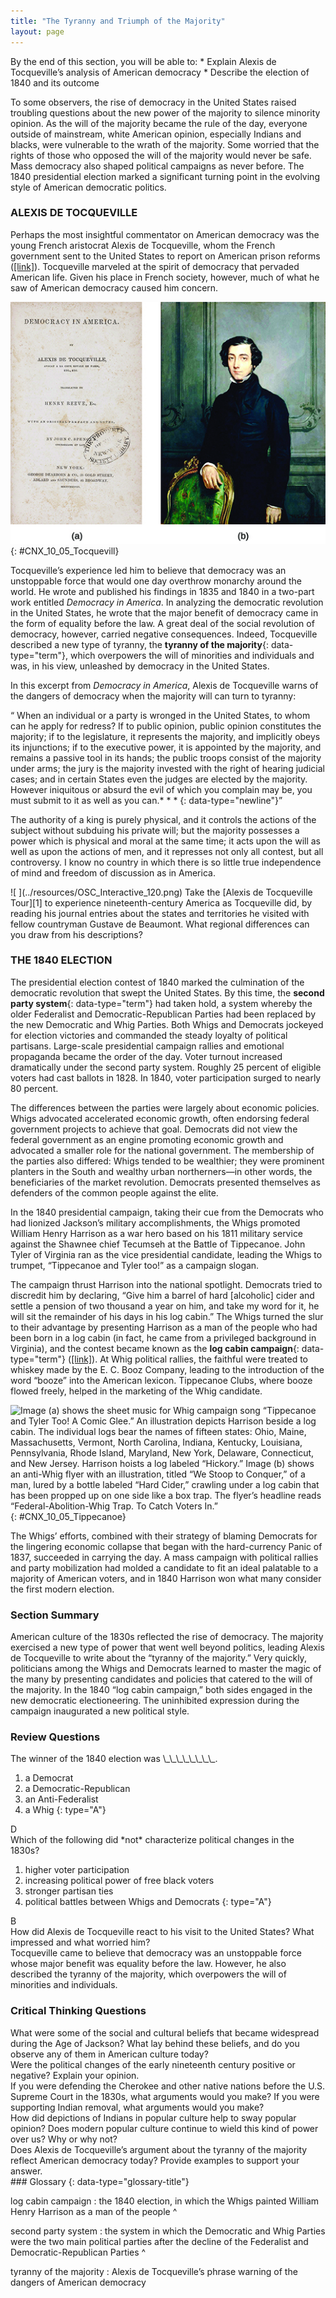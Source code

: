 ```yaml
---
title: "The Tyranny and Triumph of the Majority"
layout: page
---
```



<div data-type="abstract" markdown="1">
By the end of this section, you will be able to:
* Explain Alexis de Tocqueville’s analysis of American democracy
* Describe the election of 1840 and its outcome

</div>

To some observers, the rise of democracy in the United States raised troubling questions about the new power of the majority to silence minority opinion. As the will of the majority became the rule of the day, everyone outside of mainstream, white American opinion, especially Indians and blacks, were vulnerable to the wrath of the majority. Some worried that the rights of those who opposed the will of the majority would never be safe. Mass democracy also shaped political campaigns as never before. The 1840 presidential election marked a significant turning point in the evolving style of American democratic politics.

### ALEXIS DE TOCQUEVILLE

Perhaps the most insightful commentator on American democracy was the young French aristocrat Alexis de Tocqueville, whom the French government sent to the United States to report on American prison reforms ([\[link\]](#CNX_10_05_Tocquevill)). Tocqueville marveled at the spirit of democracy that pervaded American life. Given his place in French society, however, much of what he saw of American democracy caused him concern.

 ![Image (a) shows the cover of the first English translation of Alexis de Tocqueville&#x2019;s Democracy in America. Painting (b) is a portrait of Alexis de Tocqueville.](../resources/CNX_History_10_05_Tocquevill.jpg "Alexis de Tocqueville is best known for his insightful commentary on American democracy found in De la d&#xE9;mocratie en Am&#xE9;rique. The first volume of Tocqueville&#x2019;s two-volume work was immediately popular throughout Europe. The first English translation, by Henry Reeve and titled Democracy in America (a), was published in New York in 1838. Th&#xE9;odore Chass&#xE9;riau painted this portrait of Alexis de Tocqueville in 1850 (b)."){: #CNX_10_05_Tocquevill}

Tocqueville’s experience led him to believe that democracy was an unstoppable force that would one day overthrow monarchy around the world. He wrote and published his findings in 1835 and 1840 in a two-part work entitled *Democracy in America*. In analyzing the democratic revolution in the United States, he wrote that the major benefit of democracy came in the form of equality before the law. A great deal of the social revolution of democracy, however, carried negative consequences. Indeed, Tocqueville described a new type of tyranny, the **tyranny of the majority**{: data-type="term"}, which overpowers the will of minorities and individuals and was, in his view, unleashed by democracy in the United States.

In this excerpt from *Democracy in America*, Alexis de Tocqueville warns of the dangers of democracy when the majority will can turn to tyranny:

<q> When an individual or a party is wronged in the United States, to whom can he apply for redress? If to public opinion, public opinion constitutes the majority; if to the legislature, it represents the majority, and implicitly obeys its injunctions; if to the executive power, it is appointed by the majority, and remains a passive tool in its hands; the public troops consist of the majority under arms; the jury is the majority invested with the right of hearing judicial cases; and in certain States even the judges are elected by the majority. However iniquitous or absurd the evil of which you complain may be, you must submit to it as well as you can.* * *
{: data-type="newline"}

 The authority of a king is purely physical, and it controls the actions of the subject without subduing his private will; but the majority possesses a power which is physical and moral at the same time; it acts upon the will as well as upon the actions of men, and it represses not only all contest, but all controversy. I know no country in which there is so little true independence of mind and freedom of discussion as in America.</q>

<div data-type="note" data-has-label="true" class="history click-and-explore" data-label="Click and Explore" markdown="1">
<span data-type="media" data-alt=" "> ![ ](../resources/OSC_Interactive_120.png) </span>
Take the [Alexis de Tocqueville Tour][1] to experience nineteenth-century America as Tocqueville did, by reading his journal entries about the states and territories he visited with fellow countryman Gustave de Beaumont. What regional differences can you draw from his descriptions?

</div>

### THE 1840 ELECTION

The presidential election contest of 1840 marked the culmination of the democratic revolution that swept the United States. By this time, the **second party system**{: data-type="term"} had taken hold, a system whereby the older Federalist and Democratic-Republican Parties had been replaced by the new Democratic and Whig Parties. Both Whigs and Democrats jockeyed for election victories and commanded the steady loyalty of political partisans. Large-scale presidential campaign rallies and emotional propaganda became the order of the day. Voter turnout increased dramatically under the second party system. Roughly 25 percent of eligible voters had cast ballots in 1828. In 1840, voter participation surged to nearly 80 percent.

The differences between the parties were largely about economic policies. Whigs advocated accelerated economic growth, often endorsing federal government projects to achieve that goal. Democrats did not view the federal government as an engine promoting economic growth and advocated a smaller role for the national government. The membership of the parties also differed: Whigs tended to be wealthier; they were prominent planters in the South and wealthy urban northerners—in other words, the beneficiaries of the market revolution. Democrats presented themselves as defenders of the common people against the elite.

In the 1840 presidential campaign, taking their cue from the Democrats who had lionized Jackson’s military accomplishments, the Whigs promoted William Henry Harrison as a war hero based on his 1811 military service against the Shawnee chief Tecumseh at the Battle of Tippecanoe. John Tyler of Virginia ran as the vice presidential candidate, leading the Whigs to trumpet, “Tippecanoe and Tyler too!” as a campaign slogan.

The campaign thrust Harrison into the national spotlight. Democrats tried to discredit him by declaring, “Give him a barrel of hard \[alcoholic\] cider and settle a pension of two thousand a year on him, and take my word for it, he will sit the remainder of his days in his log cabin.” The Whigs turned the slur to their advantage by presenting Harrison as a man of the people who had been born in a log cabin (in fact, he came from a privileged background in Virginia), and the contest became known as the **log cabin campaign**{: data-type="term"} ([\[link\]](#CNX_10_05_Tippecanoe)). At Whig political rallies, the faithful were treated to whiskey made by the E. C. Booz Company, leading to the introduction of the word “booze” into the American lexicon. Tippecanoe Clubs, where booze flowed freely, helped in the marketing of the Whig candidate.

 ![Image (a) shows the sheet music for Whig campaign song &#x201C;Tippecanoe and Tyler Too! A Comic Glee.&#x201D; An illustration depicts Harrison beside a log cabin. The individual logs bear the names of fifteen states: Ohio, Maine, Massachusetts, Vermont, North Carolina, Indiana, Kentucky, Louisiana, Pennsylvania, Rhode Island, Maryland, New York, Delaware, Connecticut, and New Jersey. Harrison hoists a log labeled &#x201C;Hickory.&#x201D; Image (b) shows an anti-Whig flyer with an illustration, titled &#x201C;We Stoop to Conquer,&#x201D; of a man, lured by a bottle labeled &#x201C;Hard Cider,&#x201D; crawling under a log cabin that has been propped up on one side like a box trap. The flyer&#x2019;s headline reads &#x201C;Federal-Abolition-Whig Trap. To Catch Voters In.&#x201D;](../resources/CNX_History_10_05_Tippecanoe.jpg "The Whig campaign song &#x201C;Tippecanoe and Tyler Too!&#x201D; (a) and the anti-Whig flyers (b) that were circulated in response to the &#x201C;log cabin campaign&#x201D; illustrate the partisan fervor of the 1840 election."){: #CNX_10_05_Tippecanoe}

The Whigs’ efforts, combined with their strategy of blaming Democrats for the lingering economic collapse that began with the hard-currency Panic of 1837, succeeded in carrying the day. A mass campaign with political rallies and party mobilization had molded a candidate to fit an ideal palatable to a majority of American voters, and in 1840 Harrison won what many consider the first modern election.

### Section Summary

American culture of the 1830s reflected the rise of democracy. The majority exercised a new type of power that went well beyond politics, leading Alexis de Tocqueville to write about the “tyranny of the majority.” Very quickly, politicians among the Whigs and Democrats learned to master the magic of the many by presenting candidates and policies that catered to the will of the majority. In the 1840 “log cabin campaign,” both sides engaged in the new democratic electioneering. The uninhibited expression during the campaign inaugurated a new political style.

### Review Questions

<div data-type="exercise">
<div data-type="problem" markdown="1">
The winner of the 1840 election was \_\_\_\_\_\_\_\_.

1.  a Democrat
2.  a Democratic-Republican
3.  an Anti-Federalist
4.  a Whig
{: type="A"}

</div>
<div data-type="solution" markdown="1">
D

</div>
</div>

<div data-type="exercise">
<div data-type="problem" markdown="1">
Which of the following did *not* characterize political changes in the 1830s?

1.  higher voter participation
2.  increasing political power of free black voters
3.  stronger partisan ties
4.  political battles between Whigs and Democrats
{: type="A"}

</div>
<div data-type="solution" markdown="1">
B

</div>
</div>

<div data-type="exercise">
<div data-type="problem" markdown="1">
How did Alexis de Tocqueville react to his visit to the United States? What impressed and what worried him?

</div>
<div data-type="solution" markdown="1">
Tocqueville came to believe that democracy was an unstoppable force whose major benefit was equality before the law. However, he also described the tyranny of the majority, which overpowers the will of minorities and individuals.

</div>
</div>

### Critical Thinking Questions

<div data-type="exercise">
<div data-type="problem" markdown="1">
What were some of the social and cultural beliefs that became widespread during the Age of Jackson? What lay behind these beliefs, and do you observe any of them in American culture today?

</div>
</div>

<div data-type="exercise">
<div data-type="problem" markdown="1">
Were the political changes of the early nineteenth century positive or negative? Explain your opinion.

</div>
</div>

<div data-type="exercise">
<div data-type="problem" markdown="1">
If you were defending the Cherokee and other native nations before the U.S. Supreme Court in the 1830s, what arguments would you make? If you were supporting Indian removal, what arguments would you make?

</div>
</div>

<div data-type="exercise">
<div data-type="problem" markdown="1">
How did depictions of Indians in popular culture help to sway popular opinion? Does modern popular culture continue to wield this kind of power over us? Why or why not?

</div>
</div>

<div data-type="exercise">
<div data-type="problem" markdown="1">
Does Alexis de Tocqueville’s argument about the tyranny of the majority reflect American democracy today? Provide examples to support your answer.

</div>
</div>

<div data-type="glossary" markdown="1">
### Glossary
{: data-type="glossary-title"}

log cabin campaign
: the 1840 election, in which the Whigs painted William Henry Harrison as a man of the people
^

second party system
: the system in which the Democratic and Whig Parties were the two main political parties after the decline of the Federalist and Democratic-Republican Parties
^

tyranny of the majority
: Alexis de Tocqueville’s phrase warning of the dangers of American democracy

</div>



[1]: http://openstax.org/l/15Tocqueville
